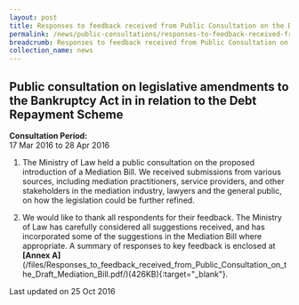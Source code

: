```yaml
---
layout: post
title: Responses to feedback received from Public Consultation on the Draft Mediation Bill
permalink: /news/public-consultations/responses-to-feedback-received-from-public-consultation-on-the-d/
breadcrumb: Responses to feedback received from Public Consultation on the Draft Mediation Bill
collection_name: news
---
```


Public consultation on legislative amendments to the Bankruptcy Act in in relation to the Debt Repayment Scheme
---

**Consultation Period:**  
17 Mar 2016 to 28 Apr 2016

1. The Ministry of Law held a public consultation on the proposed introduction of a Mediation Bill. We received submissions from various sources, including mediation practitioners, service providers, and other stakeholders in the mediation industry, lawyers and the general public, on how the legislation could be further refined.

2. We would like to thank all respondents for their feedback. The Ministry of Law has carefully considered all suggestions received, and has incorporated some of the suggestions in the Mediation Bill where appropriate. A summary of responses to key feedback is enclosed at **[Annex A]**
(/files/Responses_to_feedback_received_from_Public_Consultation_on_the_Draft_Mediation_Bill.pdf/)(426KB){:target="_blank"}. 

<p class="right-side-updated">Last updated on 25 Oct 2016</p>
